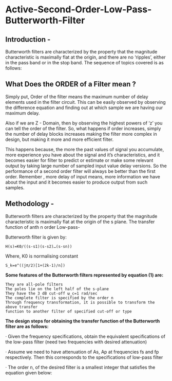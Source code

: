 # Active-Second-Order-Low-Pass-Butterworth-Filter

## Introduction - 

Butterworth filters are characterized by the property that the magnitude characteristic is maximally flat at the origin, and there are no ‘ripples’, either in the pass band or in the stop band. The sequence of topics covered is as follows:

## What Does the ORDER of a Filter mean ?

Simply put, Order of the filter means the maximum number of delay elements used in the filter circuit. This can be easily observed by observing the difference equation and finding out at which sample we are having our maximum delay. 

Also if we are Z - Domain, then by observing the highest powers of ‘z’ you can tell the order of the filter. So, what happens if order increases, simply the number of delay blocks increases making the filter more complex in design, but making it more and more efficient filter.

This happens because, the more the past values of signal you accumulate, more experience you have about the signal and it’s characteristics, and it becomes easier for filter to predict or estimate or make some relevant output by taking large number of sampled input value delay versions. So the performance of a second order filter will always be better than the first order. Remember , more delay of input means, more information we have about the input and it becomes easier to produce output from such samples.

## Methodology - 

Butterworth filters are characterized by the property that the magnitude characteristic is
maximally flat at the origin of the s plane. The transfer function of anth
n order Low-pass-

Butterworth filter is given by:

    H(s)=K0/((s-s1)(s-s2)…(s-sn))

Where, K0 is normalising constant

    S_k=e^((jπ/2)[1+(2k-1)/n])

**Some features of the Butterworth filters represented by equation (1) are:**
    
    They are all-pole filters
    The poles lie on the left half of the s-plane
    They have the 3 dB cut-off ω_c=1 rad/sec
    The complete filter is specified by the order n
    Through frequency transformation, it is possible to transform the above transfer
    function to another filter of specified cut-off or type

**The design steps for obtaining the transfer function of the Butterworth filter are as follows:**

·	Given the frequency specifications, obtain the equivalent specifications of the low-pass filter (need two frequencies with desired attenuation)

·	Assume we need to have attenuation of As, Ap at frequencies fs and fp respectively. Then this corresponds to the specifications of low-pass filter

·	The order n, of the desired filter is a smallest integer that satisfies the equation given below:
